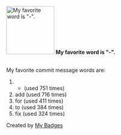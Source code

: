 <img src="https://github.com/my-badges/my-badges/blob/master/src/all-badges/favorite-word/favorite-word.png?raw=true" alt="My favorite word is &quot;-&quot;." title="My favorite word is &quot;-&quot;." width="128">
<strong>My favorite word is &quot;-&quot;.</strong>
<br><br>

My favorite commit message words are:

1. - (used 751 times)
2. add (used 716 times)
3. for (used 411 times)
4. to (used 384 times)
5. fix (used 324 times)


Created by <a href="https://github.com/my-badges/my-badges">My Badges</a>